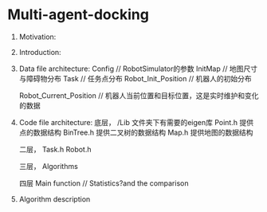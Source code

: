 # Multi-agent-docking

1. Motivation:


2. Introduction:


3. Data file architecture:
	Config // RobotSimulator的参数
	InitMap // 地图尺寸与障碍物分布
	Task // 任务点分布
	Robot_Init_Position // 机器人的初始分布
	
	Robot_Current_Position // 机器人当前位置和目标位置，这是实时维护和变化的数据

4. Code file architecture:
	底层，
		/Lib 文件夹下有需要的eigen库
		Point.h 提供点的数据结构
		BinTree.h 提供二叉树的数据结构
		Map.h 提供地图的数据结构

	二层，
		Task.h
		Robot.h
	
	三层，
		Algorithms
	
	四层
		Main function  // Statistics?and the comparison
	
5. Algorithm description




